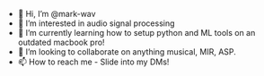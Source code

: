 - 👋 Hi, I’m @mark-wav
- 👀 I’m interested in audio signal processing
- 🌱 I’m currently learning how to setup python and ML tools on an outdated macbook pro!
- 💞️ I’m looking to collaborate on anything musical, MIR, ASP. 
- 📫 How to reach me - Slide into my DMs!

<!---
mark-wav/mark-wav is a ✨ special ✨ repository because its `README.md` (this file) appears on your GitHub profile.
You can click the Preview link to take a look at your changes.
--->
